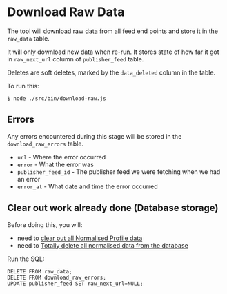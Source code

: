 # Download Raw Data

The tool will download raw data from all feed end points and store it in the `raw_data` table.

It will only download new data when re-run. It stores state of how far it got in `raw_next_url` column of `publisher_feed` table.

Deletes are soft deletes, marked by the `data_deleted` column in the table.

To run this:

`$ node ./src/bin/download-raw.js`


## Errors

Any errors encountered during this stage will be stored in the `download_raw_errors` table.

* `url` - Where the error occurred
* `error` - What the error was
* `publisher_feed_id` - The publisher feed we were fetching when we had an error
* `error_at` - What date and time the error occurred

## Clear out work already done (Database storage)

Before doing this, you will:

* need to [clear out all Normalised Profile data](profile-normalised-data.md)
* need to [Totally delete all normalised data from the database](normalise-data.md)

Run the SQL:

    DELETE FROM raw_data;
    DELETE FROM download_raw_errors;
    UPDATE publisher_feed SET raw_next_url=NULL;
    
